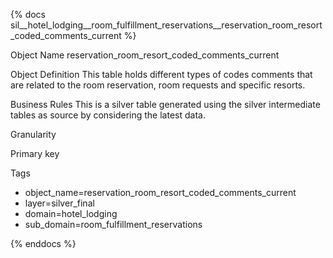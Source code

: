 {% docs sil__hotel_lodging__room_fulfillment_reservations__reservation_room_resort_coded_comments_current %}

Object Name
reservation_room_resort_coded_comments_current

Object Definition
This table holds different types of codes comments that are related to the room reservation, room requests and specific resorts.

Business Rules
This is a silver table generated using the silver intermediate tables as source by considering the latest data.

Granularity

Primary key

Tags
- object_name=reservation_room_resort_coded_comments_current
- layer=silver_final
- domain=hotel_lodging
- sub_domain=room_fulfillment_reservations

{% enddocs %}